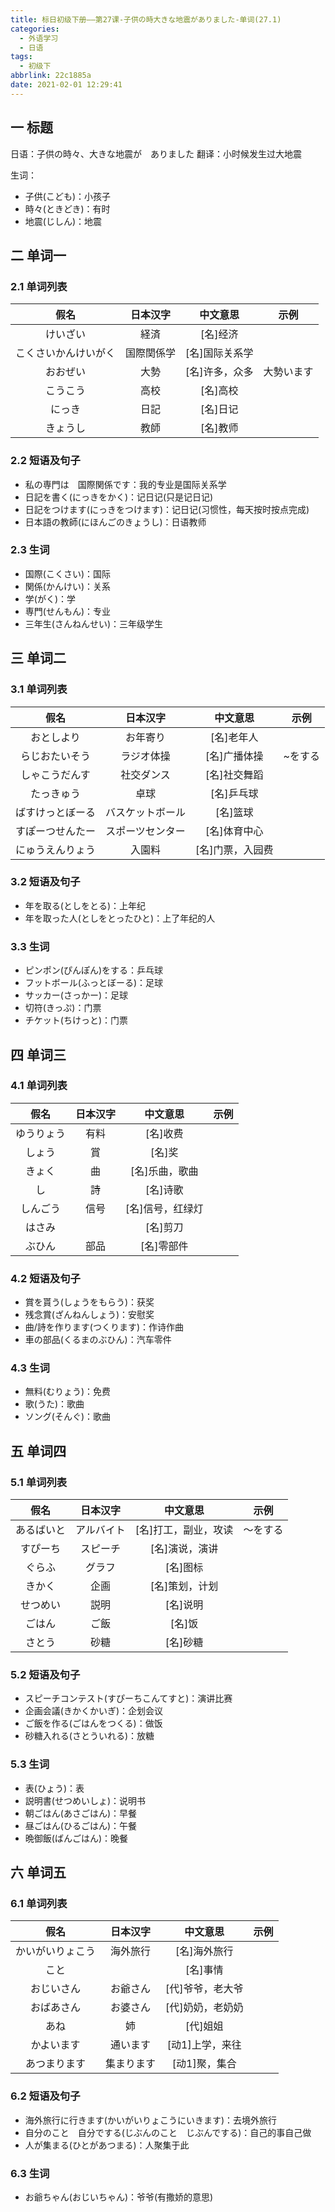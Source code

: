 ```yaml
---
title: 标日初级下册——第27课-子供の時大きな地震がありました-单词(27.1)
categories:
  - 外语学习
  - 日语
tags:
  - 初级下
abbrlink: 22c1885a
date: 2021-02-01 12:29:41
---
```

## 一 标题

日语：子供の時々、大きな地震が　ありました
翻译：小时候发生过大地震
<!--more-->
生词：

* 子供(こども)：小孩子
* 時々(ときどき)：有时
* 地震(じしん)：地震

## 二 单词一

### 2.1 单词列表

|       **假名**       | **日本汉字** |  **中文意思**  |  **示例**  |
| :------------------: | :----------: | :------------: | :--------: |
|       けいざい       |     経済     |    [名]经济    |            |
| こくさいかんけいがく |  国際関係学  | [名]国际关系学 |            |
|       おおぜい       |     大勢     | [名]许多，众多 | 大勢います |
|       こうこう       |     高校     |    [名]高校    |            |
|        にっき        |     日記     |    [名]日记    |            |
|       きょうし       |     教師     |    [名]教师    |            |

### 2.2 短语及句子

* 私の専門は　国際関係です：我的专业是国际关系学
* 日記を書く(にっきをかく)：记日记(只是记日记)
* 日記をつけます(にっきをつけます)：记日记(习惯性，每天按时按点完成)
* 日本語の教師(にほんごのきょうし)：日语教师

### 2.3 生词

* 国際(こくさい)：国际
* 関係(かんけい)：关系
* 学(がく)：学
* 専門(せんもん)：专业
* 三年生(さんねんせい)：三年级学生

## 三 单词二

### 3.1 单词列表

|     **假名**     |   **日本汉字**   |   **中文意思**   | **示例** |
| :--------------: | :--------------: | :--------------: | :------: |
|    おとしより    |     お年寄り     |    [名]老年人    |          |
|  らじおたいそう  |    ラジオ体操    |   [名]广播体操   | ~をする  |
|  しゃこうだんす  |    社交ダンス    |   [名]社交舞蹈   |          |
|    たっきゅう    |       卓球       |    [名]乒乓球    |          |
| ばすけっとぼーる | バスケットボール |     [名]篮球     |          |
| すぽーつせんたー | スポーツセンター |   [名]体育中心   |          |
| にゅうえんりょう |      入園料      | [名]门票，入园费 |          |

### 3.2 短语及句子

* 年を取る(としをとる)：上年纪
* 年を取った人(としをとったひと)：上了年纪的人

### 3.3 生词

* ピンポン(ぴんぽん)をする：乒乓球
* フットボール(ふっとぼーる)：足球
* サッカー(さっかー)：足球
* 切符(きっぷ)：门票
* チケット(ちけっと)：门票

## 四 单词三

### 4.1  单词列表

|  **假名**  | **日本汉字** |   **中文意思**   | **示例** |
| :--------: | :----------: | :--------------: | :------: |
| ゆうりょう |     有料     |     [名]收费     |          |
|   しょう   |      賞      |      [名]奖      |          |
|   きょく   |      曲      |  [名]乐曲，歌曲  |          |
|     し     |      詩      |     [名]诗歌     |          |
|  しんごう  |     信号     | [名]信号，红绿灯 |          |
|   はさみ   |              |     [名]剪刀     |          |
|   ぶひん   |     部品     |    [名]零部件    |          |

### 4.2 短语及句子

* 賞を貰う(しょうをもらう)：获奖
* 残念賞(ざんねんしょう)：安慰奖
* 曲/詩を作ります(つくります)：作诗作曲
* 車の部品(くるまのぶひん)：汽车零件

### 4.3 生词

* 無料(むりょう)：免费
* 歌(うた)：歌曲
* ソング(そんぐ)：歌曲

## 五 单词四

### 5.1 单词列表

|  **假名**  | **日本汉字** |     **中文意思**     | **示例** |
| :--------: | :----------: | :------------------: | :------: |
| あるばいと |  アルバイト  | [名]打工，副业，攻读 | ～をする |
|  すぴーち  |   スピーチ   |    [名]演说，演讲    |          |
|   ぐらふ   |    グラフ    |       [名]图标       |          |
|   きかく   |     企画     |    [名]策划，计划    |          |
|  せつめい  |     説明     |       [名]说明       |          |
|   ごはん   |     ご飯     |        [名]饭        |          |
|   さとう   |     砂糖     |       [名]砂糖       |          |

### 5.2 短语及句子

* スピーチコンテスト(すぴーちこんてすと)：演讲比赛
* 企画会議(きかくかいぎ)：企划会议
* ご飯を作る(ごはんをつくる)：做饭
* 砂糖入れる(さとういれる)：放糖

### 5.3 生词

* 表(ひょう)：表
* 説明書(せつめいしょ)：说明书
* 朝ごはん(あさごはん)：早餐
* 昼ごはん(ひるごはん)：午餐
* 晩御飯(ばんごはん)：晚餐

## 六 单词五

### 6.1 单词列表

|     **假名**     | **日本汉字** |   **中文意思**   | **示例** |
| :--------------: | :----------: | :--------------: | :------: |
| かいがいりょこう |   海外旅行   |   [名]海外旅行   |          |
|       こと       |              |     [名]事情     |          |
|    おじいさん    |   お爺さん   | [代]爷爷，老大爷 |          |
|    おばあさん    |   お婆さん   | [代]奶奶，老奶奶 |          |
|       あね       |      姉      |     [代]姐姐     |          |
|    かよいます    |   通います   | [动1]上学，来往  |          |
|   あつまります   |  集まります  |  [动1]聚，集合   |          |

### 6.2 短语及句子

* 海外旅行に行きます(かいがいりょこうにいきます)：去境外旅行
* 自分のこと　自分でする(じぶんのこと　じぶんでする)：自己的事自己做
* 人が集まる(ひとがあつまる)：人聚集于此

### 6.3 生词

* お爺ちゃん(おじいちゃん)：爷爷(有撒娇的意思)

